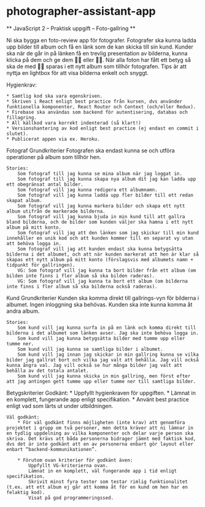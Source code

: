 # photographer-assistant-app

** JavaScript 2 – Praktisk uppgift – Foto-gallring **

Ni ska bygga en foto-review app för fotografer.
Fotografer ska kunna ladda upp bilder till album och få en länk som de kan skicka till sin kund.
Kunder ska när de går in på länken få en trevlig presentation av bilderna, kunna klicka på dem och ge dem 👍🏻 eller 👎🏻.
När alla foton har fått ett betyg så ska de med 👍🏻 sparas i ett nytt album som tillhör fotografen.
Tips är att nyttja en lightbox för att visa bilderna enkelt och snyggt.


Hygienkrav:

    * Samtlig kod ska vara egenskriven.
    * Skriven i React enligt best practice från kursen, dvs använder funktionella komponenter, React Router och Context (och/eller Redux).
    * Firebase ska användas som backend för autentisering, databas och fillagring.
    * All källkod vara korrekt indenterad (så klart!)
    * Versionshantering av kod enligt best practice (ej endast en commit i slutet).
    * Publicerat appen via ex. Heroku.


Fotograf
    Grundkriterier
        Fotografen ska endast kunna se och utföra operationer på album som tillhör hen.
    
    Stories:
        Som fotograf till jag kunna se mina album när jag loggat in.
        Som fotograf till jag kunna skapa nya album dit jag kan ladda upp ett obegränsat antal bilder.
        Som fotograf vill jag kunna redigera ett albumnamn.
        Som fotograf vill jag kunna ladda upp fler bilder till ett redan skapat album.
        Som fotograf vill jag kunna markera bilder och skapa ett nytt album utifrån de markerade bilderna.
        Som fotograf vill jag kunna bjuda in min kund till att gallra bland bilderna, och de bilder som kunden väljer ska hamna i ett nytt album på mitt konto.
        Som fotograf vill jag att den länken som jag skickar till min kund innehåller en unik kod och att kunden kommer till en separat vy utan att behöva logga in.
        Som fotograf vill jag att kunden endast ska kunna betygsätta bilderna i det albumet, och att när kunden markerat att hen är klar så skapas ett nytt album på mitt konto (förslagsvis med albumets namn + tidpunkt för gallringen).
        VG: Som fotograf vill jag kunna ta bort bilder från ett album (om bilden inte finns i fler album så ska bilden raderas).
        VG: Som fotograf vill jag kunna ta bort ett album (om bilderna inte finns i fler album så ska bilderna också raderas).


Kund
    Grundkriterier
        Kunden ska komma direkt till gallrings-vyn för bilderna i albumet. Ingen inloggning ska behövas.
        Kunden ska inte kunna komma åt andra album.

    Stories:
        Som kund vill jag kunna surfa in på en länk och komma direkt till bilderna i det albumet som länken avser. Jag ska inte behöva logga in.
        Som kund vill jag kunna betygsätta bilder med tumme upp eller tumme ner.
        Som kund vill jag kunna se samtliga bilder i albumet.
        Som kund vill jag innan jag skickar in min gallring kunna se vilka bilder jag gallrat bort och vilka jag valt att behålla. Jag vill också kunna ångra val. Jag vill också se hur många bilder jag valt att behålla av det totala antalet.
        Som kund vill jag kunna skicka in min gallring, men först efter att jag antingen gett tumme upp eller tumme ner till samtliga bilder.

Betygskriterier
    Godkänt:
        * Uppfyllt hygienkraven för uppgiften.
        * Lämnat in en komplett, fungerande app enligt specifikation.
        * Använt best practice enligt vad som lärts ut under utbildningen.

    Väl godkänt:
        * För väl godkänt finns möjligheten (inte krav) att genomföra projektet i grupp om två personer, men detta kräver att ni lämnar in en tydlig uppdelning av vilka komponenter och delar varje person ska skriva. Det krävs att båda personerna bidrager jämnt med faktisk kod, dvs det är inte godkänt att en av personerna enbart gör layout eller enbart “backend-kommunikationen”.

        * Förutom ovan kriterier för godkänt även:
            Uppfyllt VG-kriterierna ovan.
            Lämnat in en komplett, väl fungerande app i tid enligt specifikation.
            Skrivit minst fyra tester som testar rimlig funktionalitet (t.ex. att ett album ej går att komma åt för en kund om hen har en felaktig kod).
            Visat på god programmeringssed.
